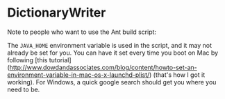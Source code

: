 # DictionaryWriter

Note to people who want to use the Ant build script:

The `JAVA_HOME` environment variable is used in the script, and it may not already be set for you. You can have it set every time you boot on Mac by following [this tutorial] (http://www.dowdandassociates.com/blog/content/howto-set-an-environment-variable-in-mac-os-x-launchd-plist/) (that's how I got it working). For Windows, a quick google search should get you where you need to be.
